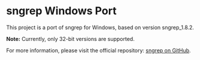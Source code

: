 # sngrep Windows Port

This project is a port of sngrep for Windows, based on version sngrep_1.8.2.

**Note:** Currently, only 32-bit versions are supported.

For more information, please visit the official repository: [sngrep on GitHub](https://github.com/irontec/sngrep).
